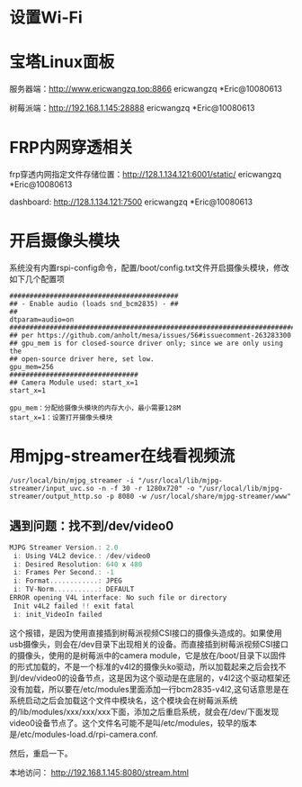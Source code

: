 # 设置Wi-Fi

# 宝塔Linux面板
服务器端：http://www.ericwangzq.top:8866
ericwangzq
*Eric@10080613

树莓派端：http://192.168.1.145:28888
ericwangzq
*Eric@10080613

# FRP内网穿透相关

frp穿透内网指定文件存储位置：http://128.1.134.121:6001/static/
ericwangzq
*Eric@10080613

dashboard: http://128.1.134.121:7500
ericwangzq
*Eric@10080613

# 开启摄像头模块

系统没有内置rspi-config命令，配置/boot/config.txt文件开启摄像头模块，修改如下几个配置项
```shell
##########################################
## - Enable audio (loads snd_bcm2835) - ##
##
dtparam=audio=on
########################################################################
## per https://github.com/anholt/mesa/issues/56#issuecomment-263283300
## gpu_mem is for closed-source driver only; since we are only using the
## open-source driver here, set low.
gpu_mem=256
################################
## Camera Module used: start_x=1 
start_x=1

gpu_mem：分配给摄像头模块的内存大小，最小需要128M
start_x=1：设置打开摄像头模块
```

# 用mjpg-streamer在线看视频流
```
/usr/local/bin/mjpg_streamer -i "/usr/local/lib/mjpg-streamer/input_uvc.so -n -f 30 -r 1280x720" -o "/usr/local/lib/mjpg-streamer/output_http.so -p 8080 -w /usr/local/share/mjpg-streamer/www"
```
## 遇到问题：找不到/dev/video0
```c
MJPG Streamer Version.: 2.0
 i: Using V4L2 device.: /dev/video0
 i: Desired Resolution: 640 x 480
 i: Frames Per Second.: -1
 i: Format............: JPEG
 i: TV-Norm...........: DEFAULT
ERROR opening V4L interface: No such file or directory
 Init v4L2 failed !! exit fatal 
 i: init_VideoIn failed
 ```
 这个报错，是因为使用直接插到树莓派视频CSI接口的摄像头造成的。如果使用usb摄像头，则会在/dev目录下出现相关的设备。而直接插到树莓派视频CSI接口的摄像头，使用的是树莓派中的camera module，它是放在/boot/目录下以固件的形式加载的，不是一个标准的v4l2的摄像头ko驱动，所以加载起来之后会找不到/dev/video0的设备节点，这是因为这个驱动是在底层的，v4l2这个驱动框架还没有加载，所以要在/etc/modules里面添加一行bcm2835-v4l2,这句话意思是在系统启动之后会加载这个文件中模块名，这个模块会在树莓派系统的/lib/modules/xxx/xxx/xxx下面，添加之后重启系统，就会在/dev/下面发现video0设备节点了。这个文件名可能不是叫/etc/modules，较早的版本是/etc/modules-load.d/rpi-camera.conf.

然后，重启一下。

本地访问：
http://192.168.1.145:8080/stream.html